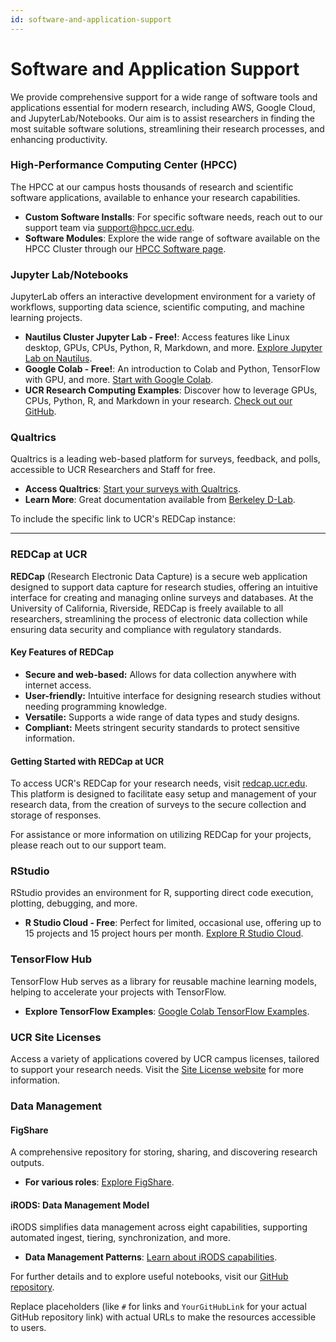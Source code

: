 ```yaml
---
id: software-and-application-support
---
```


# Software and Application Support

We provide comprehensive support for a wide range of software tools and applications essential for modern research, including AWS, Google Cloud, and JupyterLab/Notebooks. Our aim is to assist researchers in finding the most suitable software solutions, streamlining their research processes, and enhancing productivity.

### High-Performance Computing Center (HPCC)

The HPCC at our campus hosts thousands of research and scientific software applications, available to enhance your research capabilities.

- **Custom Software Installs**: For specific software needs, reach out to our support team via [support@hpcc.ucr.edu](mailto:support@hpcc.ucr.edu).
- **Software Modules**: Explore the wide range of software available on the HPCC Cluster through our [HPCC Software page](https://hpcc.ucr.edu/about/software/).

### Jupyter Lab/Notebooks

JupyterLab offers an interactive development environment for a variety of workflows, supporting data science, scientific computing, and machine learning projects.

- **Nautilus Cluster Jupyter Lab - Free!**: Access features like Linux desktop, GPUs, CPUs, Python, R, Markdown, and more. [Explore Jupyter Lab on Nautilus](https://docs.nationalresearchplatform.org/userdocs/jupyter/jupyterhub/).
- **Google Colab - Free!**: An introduction to Colab and Python, TensorFlow with GPU, and more. [Start with Google Colab](https://colab.research.google.com/).
- **UCR Research Computing Examples**: Discover how to leverage GPUs, CPUs, Python, R, and Markdown in your research. [Check out our GitHub](https://github.com/UCR-Research-Computing/Useful-Google-Colab-Notebooks).

### Qualtrics

Qualtrics is a leading web-based platform for surveys, feedback, and polls, accessible to UCR Researchers and Staff for free.

- **Access Qualtrics**: [Start your surveys with Qualtrics](http://ucriverside.qualtrics.com).
- **Learn More**: Great documentation available from [Berkeley D-Lab](https://dlab.berkeley.edu/data-resources/qualtrics).

To include the specific link to UCR's REDCap instance:

---

### REDCap at UCR

**REDCap** (Research Electronic Data Capture) is a secure web application designed to support data capture for research studies, offering an intuitive interface for creating and managing online surveys and databases. At the University of California, Riverside, REDCap is freely available to all researchers, streamlining the process of electronic data collection while ensuring data security and compliance with regulatory standards.

#### Key Features of REDCap

- **Secure and web-based:** Allows for data collection anywhere with internet access.
- **User-friendly:** Intuitive interface for designing research studies without needing programming knowledge.
- **Versatile:** Supports a wide range of data types and study designs.
- **Compliant:** Meets stringent security standards to protect sensitive information.

#### Getting Started with REDCap at UCR

To access UCR's REDCap for your research needs, visit [redcap.ucr.edu](https://redcap.ucr.edu). This platform is designed to facilitate easy setup and management of your research data, from the creation of surveys to the secure collection and storage of responses.

For assistance or more information on utilizing REDCap for your projects, please reach out to our support team.

### RStudio

RStudio provides an environment for R, supporting direct code execution, plotting, debugging, and more.

- **R Studio Cloud - Free**: Perfect for limited, occasional use, offering up to 15 projects and 15 project hours per month. [Explore R Studio Cloud](#).

### TensorFlow Hub

TensorFlow Hub serves as a library for reusable machine learning models, helping to accelerate your projects with TensorFlow.

- **Explore TensorFlow Examples**: [Google Colab TensorFlow Examples](https://colab.research.google.com/github/tensorflow/hub/blob/master/examples/colab/tf2_image_retraining.ipynb).

### UCR Site Licenses

Access a variety of applications covered by UCR campus licenses, tailored to support your research needs.
Visit the [Site License website](https://its.ucr.edu/software) for more information.

### Data Management

#### FigShare

A comprehensive repository for storing, sharing, and discovering research outputs.

- **For various roles**: [Explore FigShare](https://figshare.com/).

#### iRODS: Data Management Model

iRODS simplifies data management across eight capabilities, supporting automated ingest, tiering, synchronization, and more.

- **Data Management Patterns**: [Learn about iRODS capabilities](https://irods.org/).

For further details and to explore useful notebooks, visit our [GitHub repository](https://github.com/YourGitHubLink).

Replace placeholders (like `#` for links and `YourGitHubLink` for your actual GitHub repository link) with actual URLs to make the resources accessible to users.